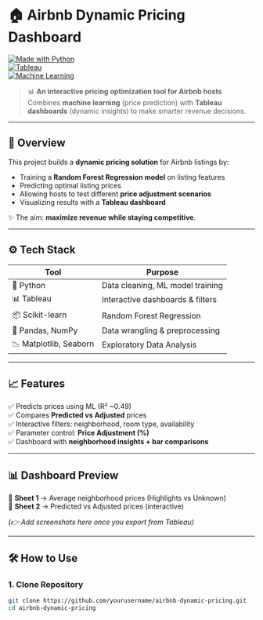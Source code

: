 # 🏠 Airbnb Dynamic Pricing Dashboard  

[![Made with Python](https://img.shields.io/badge/Made%20with-Python-blue?logo=python)](https://www.python.org/)  
[![Tableau](https://img.shields.io/badge/Visualization-Tableau-orange?logo=tableau)](https://www.tableau.com/)  
[![Machine Learning](https://img.shields.io/badge/ML-Random%20Forest-green?logo=scikit-learn)](https://scikit-learn.org/)  

> 📊 **An interactive pricing optimization tool for Airbnb hosts**  
> Combines **machine learning** (price prediction) with **Tableau dashboards** (dynamic insights) to make smarter revenue decisions.  

---

## 🚀 Overview  
This project builds a **dynamic pricing solution** for Airbnb listings by:  
- Training a **Random Forest Regression model** on listing features  
- Predicting optimal listing prices  
- Allowing hosts to test different **price adjustment scenarios**  
- Visualizing results with a **Tableau dashboard**  

✨ The aim: **maximize revenue while staying competitive**.  

---

## ⚙️ Tech Stack  
| Tool | Purpose |
|------|----------|
| 🐍 Python | Data cleaning, ML model training |
| 📊 Tableau | Interactive dashboards & filters |
| 📦 Scikit-learn | Random Forest Regression |
| 📑 Pandas, NumPy | Data wrangling & preprocessing |
| 📉 Matplotlib, Seaborn | Exploratory Data Analysis |

---

## 📈 Features  
✅ Predicts prices using ML (R² ~0.49)  
✅ Compares **Predicted vs Adjusted** prices  
✅ Interactive filters: neighborhood, room type, availability  
✅ Parameter control: **Price Adjustment (%)**  
✅ Dashboard with **neighborhood insights + bar comparisons**  

---

## 📊 Dashboard Preview  
🔹 **Sheet 1** → Average neighborhood prices (Highlights vs Unknown)  
🔹 **Sheet 2** → Predicted vs Adjusted prices (interactive)  

*(👉 Add screenshots here once you export from Tableau)*  

---

## 🛠️ How to Use  

### 1. Clone Repository  
```bash
git clone https://github.com/yourusername/airbnb-dynamic-pricing.git
cd airbnb-dynamic-pricing
